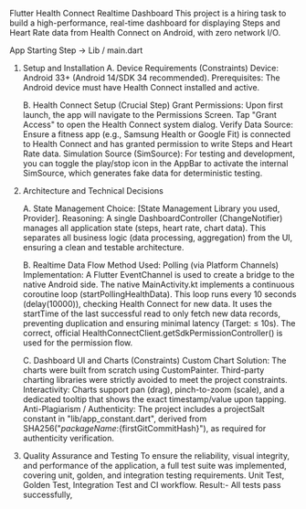 Flutter Health Connect Realtime Dashboard
This project is a hiring task to build a high-performance, real-time dashboard for displaying Steps and Heart Rate data from Health Connect on Android, with zero network I/O.

App Starting Step -> Lib / main.dart

1. Setup and Installation
   A. Device Requirements (Constraints)
   Device: Android 33+ (Android 14/SDK 34 recommended).
   Prerequisites: The Android device must have Health Connect installed and active.

   B. Health Connect Setup (Crucial Step)
   Grant Permissions: Upon first launch, the app will navigate to the Permissions Screen. Tap "Grant Access" to open the Health Connect system dialog.
   Verify Data Source: Ensure a fitness app (e.g., Samsung Health or Google Fit) is connected to Health Connect and has granted permission to write Steps and Heart Rate data.
   Simulation Source (SimSource): For testing and development, you can toggle the play/stop icon in the AppBar to activate the internal SimSource, which generates fake data for deterministic testing.


2. Architecture and Technical Decisions

    A. State Management
   Choice: [State Management Library you used, Provider].
   Reasoning: A single DashboardController (ChangeNotifier) manages all application state (steps, heart rate, chart data). This separates all business logic (data processing, aggregation) from the UI, ensuring a clean and testable architecture.

    B. Realtime Data Flow
   Method Used: Polling (via Platform Channels)
   Implementation:
   A Flutter EventChannel is used to create a bridge to the native Android side.
   The native MainActivity.kt implements a continuous coroutine loop (startPollingHealthData).
   This loop runs every 10 seconds (delay(10000)), checking Health Connect for new data.
   It uses the startTime of the last successful read to only fetch new data records, preventing duplication and ensuring minimal latency (Target: ≤ 10s).
   The correct, official HealthConnectClient.getSdkPermissionController() is used for the permission flow.

    C. Dashboard UI and Charts (Constraints)
   Custom Chart Solution: The charts were built from scratch using CustomPainter. Third-party charting libraries were strictly avoided to meet the project constraints.
   Interactivity: Charts support pan (drag), pinch-to-zoom (scale), and a dedicated tooltip that shows the exact timestamp/value upon tapping.
   Anti-Plagiarism / Authenticity: The project includes a projectSalt constant in "lib/app_constant.dart", derived from SHA256("${packageName}:${firstGitCommitHash}"), as required for authenticity verification. 


4. Quality Assurance and Testing
   To ensure the reliability, visual integrity, and performance of the application, a full test suite was implemented, covering unit, golden, and integration testing requirements.
   Unit Test, Golden Test, Integration Test and CI workflow.
    Result:- All tests pass successfully,


   
